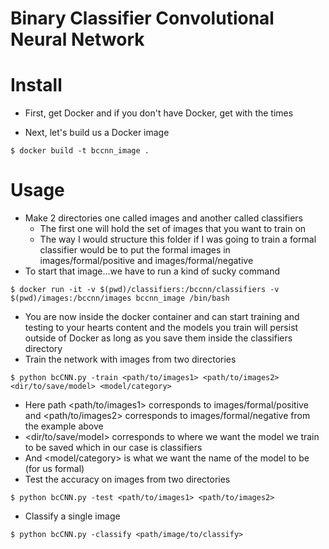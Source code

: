 # Binary Classifier Convolutional Neural Network

# Install
* First, get Docker and if you don't have Docker, get with the times

* Next, let's build us a Docker image
```
$ docker build -t bccnn_image .
```

# Usage
* Make 2 directories one called images and another called classifiers
    * The first one will hold the set of images that you want to train on
    * The way I would structure this folder if I was going to train a formal classifier would be to put the formal images in images/formal/positive and images/formal/negative
* To start that image...we have to run a kind of sucky command
```
$ docker run -it -v $(pwd)/classifiers:/bccnn/classifiers -v $(pwd)/images:/bccnn/images bccnn_image /bin/bash
```
* You are now inside the docker container and can start training and testing to your hearts content and the models you train will persist outside of Docker as long as you save them inside the classifiers directory
* Train the network with images from two directories
```
$ python bcCNN.py -train <path/to/images1> <path/to/images2> <dir/to/save/model> <model/category>
```
* Here path <path/to/images1> corresponds to images/formal/positive and <path/to/images2> corresponds to images/formal/negative from the example above
* <dir/to/save/model> corresponds to where we want the model we train to be saved which in our case is classifiers
* And <model/category> is what we want the name of the model to be (for us formal)
* Test the accuracy on images from two directories
```
$ python bcCNN.py -test <path/to/images1> <path/to/images2>
```
* Classify a single image
```
$ python bcCNN.py -classify <path/image/to/classify>
```
